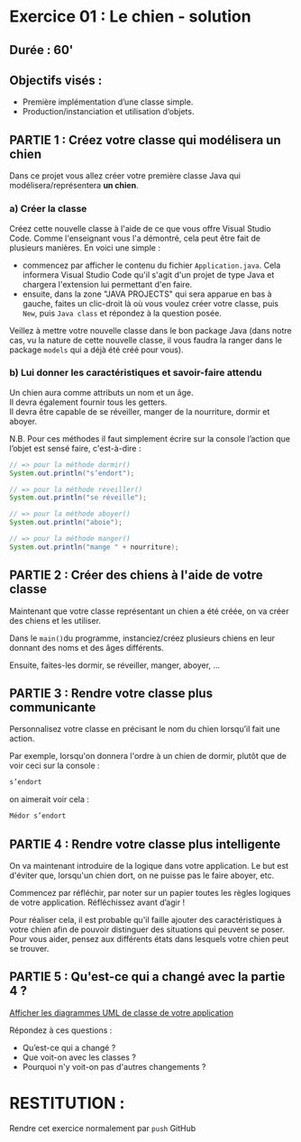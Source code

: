 # Exercice 01 : Le chien - solution
## Durée : 60'
## Objectifs visés :
- Première implémentation d’une classe simple.
- Production/instanciation et utilisation d‘objets.

## PARTIE 1 : Créez votre classe qui modélisera **un chien**
Dans ce projet vous allez créer votre première classe Java qui modélisera/représentera **un chien**.
### a) Créer la classe
Créez cette nouvelle classe à l'aide de ce que vous offre Visual Studio Code. Comme l'enseignant vous l'a démontré, cela peut être fait de plusieurs manières. En voici une simple :
- commencez par afficher le contenu du fichier `Application.java`. Cela informera Visual Studio Code qu'il s'agit d'un projet de type Java et chargera l'extension lui permettant d'en faire.
- ensuite, dans la zone "JAVA PROJECTS" qui sera apparue en bas à gauche, faites un clic-droit là où vous voulez créer votre classe, puis `New`, puis `Java class` et répondez à la question posée.

Veillez à mettre votre nouvelle classe dans le bon package Java (dans notre cas, vu la nature de cette nouvelle classe, il vous faudra la ranger dans le package `models` qui a déjà été créé pour vous).

### b) Lui donner les caractéristiques et savoir-faire attendu
Un chien aura comme attributs un nom et un âge.  
Il devra également fournir tous les getters.  
Il devra être capable de se réveiller, manger de la nourriture, dormir et aboyer.

N.B. Pour ces méthodes il faut simplement écrire sur la console l’action que l’objet est sensé faire, c'est-à-dire :
```Java
// => pour la méthode dormir()
System.out.println("s’endort");

// => pour la méthode reveiller()
System.out.println("se réveille"); 	

// => pour la méthode aboyer()
System.out.println("aboie");

// => pour la méthode manger()
System.out.println("mange " + nourriture);
```
## PARTIE 2 : Créer des chiens à l'aide de votre classe
Maintenant que votre classe représentant un chien a été créée, on va créer des chiens et les utiliser.

Dans le `main()`du programme, instanciez/créez plusieurs chiens en leur donnant des noms et des âges différents.

Ensuite, faites-les dormir, se réveiller, manger, aboyer, ...
## PARTIE 3 : Rendre votre classe plus communicante
Personnalisez votre classe en précisant le nom du chien lorsqu’il fait une action.

Par exemple, lorsqu'on donnera l'ordre à un chien de dormir, plutôt que de voir ceci sur la console :
```Java
s’endort
```
on aimerait voir cela :  
```Java
Médor s’endort
```
## PARTIE 4 : Rendre votre classe plus intelligente
On va maintenant introduire de la logique dans votre application. Le but est d'éviter que, lorsqu'un chien dort, on ne puisse pas le faire aboyer, etc.

Commencez par réfléchir, par noter sur un papier toutes les règles logiques de votre application. Réfléchissez avant d’agir !

Pour réaliser cela, il est probable qu'il faille ajouter des caractéristiques à votre chien afin de pouvoir distinguer des situations qui peuvent se poser. Pour vous aider, pensez aux différents états dans lesquels votre chien peut se trouver.
## PARTIE 5 : Qu'est-ce qui a changé avec la partie 4 ?
[Afficher les diagrammes UML de classe de votre application](README_UML_P5.md)

Répondez à ces questions :
- Qu’est-ce qui a changé ?
- Que voit-on avec les classes ?
- Pourquoi n'y voit-on pas d'autres changements ?


# RESTITUTION :
Rendre cet exercice normalement par `push` GitHub
